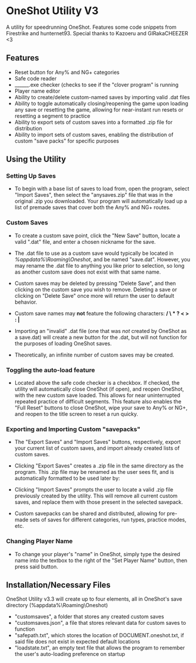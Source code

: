 # OneShot Utility V3
A utility for speedrunning OneShot. Features some code snippets from Firestrike and hunternet93.
Special thanks to Kazoeru and GIRakaCHEEZER <3

## Features

 - Reset button for Any% and NG+ categories
 - Safe code reader
 - ______.exe checker (checks to see if the "clover program" is running
 - Player name editor
 - Ability to create/delete custom-named saves by importing valid .dat files
 - Ability to toggle automatically closing/reopening the game upon loading any save or resetting the game, allowing for near-instant run resets or resetting a segment to practice
 - Ability to export sets of custom saves into a formatted .zip file for distribution
 - Ability to import sets of custom saves, enabling the distribution of custom "save packs" for specific purposes
 ## Using the Utility

### Setting Up Saves
 - To begin with a base list of saves to load from, open the program, select "Import Saves", then select the "anysaves.zip" file that was in the original .zip you downloaded. Your program will automatically load up a list of premade saves that cover both the Any% and NG+ routes.
 

### Custom Saves
 - To create a custom save point, click the "New Save" button, locate a valid ".dat" file, and enter a chosen nickname for the save.
 
 - The .dat file to use as a custom save would typically be located in *%appdata%\Roaming\Oneshot*, and be named "save.dat". However, you may rename the .dat file to anything you like prior to selection, so long as another custom save does not exist with that same name.

 - Custom saves may be deleted by pressing "Delete Save", and then clicking on the custom save you wish to remove. Deleting a save or clicking on "Delete Save" once more will return the user to default behavior.

 - Custom save names may **not** feature the following characters: **/ \ * ? < > : |**

 - Importing an "invalid" .dat file (one that was *not* created by OneShot as a save.dat) will create a new button for the .dat, but will not function for the purposes of loading OneShot saves.

 - Theoretically, an infinite number of custom saves may be created.


### Toggling the auto-load feature
 - Located above the safe code checker is a checkbox. If checked, the utility will automatically close OneShot (if open), and reopen OneShot, with the new custom save loaded. This allows for near uninterrupted repeated practice of difficult segments. This feature also enables the "Full Reset" buttons to close OneShot, wipe your save to Any% or NG+, and reopen to the title screen to reset a run quicky.


### Exporting and Importing Custom "savepacks"
 - The "Export Saves" and "Import Saves" buttons, respectively, export your current list of custom saves, and import already created lists of custom saves.

 - Clicking "Export Saves" creates a .zip file in the same directory as the program. This .zip file may be renamed as the user sees fit, and is automatically formatted to be used later by:

 - Clicking "Import Saves" prompts the user to locate a valid .zip file previously created by the utility. This will remove all current custom saves, and replace them with those present in the selected savepack.

 - Custom savepacks can be shared and distributed, allowing for pre-made sets of saves for different categories, run types, practice modes, etc.


### Changing Player Name
 - To change your player's "name" in OneShot, simply type the desired name into the textbox to the right of the "Set Player Name" button, then press said button.

## Installation/Necessary Files
OneShot Utility v3.3 will create up to four elements, all in OneShot's save directory (%appdata%\Roaming\Oneshot\)
- "customsaves", a folder that stores any created custom saves
- "customsaves.json", a file that stores relevant data for custom saves to function
- "safepath.txt", which stores the location of DOCUMENT.oneshot.txt, if said file does not exist in expected default locations
- "loadstate.txt", an empty text file that allows the program to remember the user's auto-loading preference on startup
